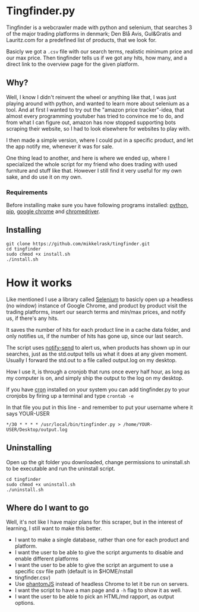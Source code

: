 # Tingfinder.py

Tingfinder is a webcrawler made with python and selenium, that searches 3 of the major trading platforms in denmark; Den Blå Avis, Gul&Gratis and Lauritz.com for a predefined list of products, that we look for. 

Basicly we got a `.csv` file with our search terms, realistic minimum price and our max price. Then tingfinder tells us if we got any hits, how many, and a direct link to the overview page for the given platform. 

## Why?
Well, I know I didn't reinvent the wheel or anything like that, I was just playing around with python, and wanted to learn more about selenium as a tool. And at first I wanted to try out the "amazon price tracker"-idea, that almost every programming youtuber has tried to convince me to do, and from what I can figure out, amazon has now stopped supporting bots scraping their website, so I had to look elsewhere for websites to play with. 

I then made a simple version, where I could put in a specific product, and let the app notify me, whenever it was for sale.

One thing lead to another, and here is where we ended up, where I specialized the whole script for my friend who does trading with used furniture and stuff like that. However I still find it very useful for my own sake, and do use it on my own.  

### Requirements
Before installing make sure you have following programs installed:
[python, pip](https://www.python.org/downloads/), [google chrome](https://www.google.com/chrome/) and [chromedriver](https://chromedriver.chromium.org/downloads).

## Installing
```
git clone https://github.com/mikkelrask/tingfinder.git
cd tingfinder
sudo chmod +x install.sh
./install.sh
```
# How it works
Like mentioned I use a library called [Selenium](https://pypi.org/project/selenium/) to basicly open up a headless (no window) instance of Google Chrome, and product by product visit the trading platforms, insert our search terms and min/max prices, and notify us, if there's any hits.

It saves the number of hits for each product line in a cache data folder, and only notifies us, if the number of hits has gone up, since our last search.

The script uses [notify-send](https://pypi.org/project/notify-send/) to alert us, when products has shown up in our searches, just as the std.output tells us what it does at any given moment. Usually I forward the std.out to a file called output.log on my desktop. 

How I use it, is through a cronjob that runs once every half hour, as long as my computer is on, and simply ship the output to the log on my desktop. 

If you have [cron](https://wiki.archlinux.org/index.php/Cron) installed on your system you can add tingfinder.py to your cronjobs by firing up a terminal and type 
`crontab -e`

In that file you put in this line - and remember to put your username where it says YOUR-USER

`*/30 * * * * /usr/local/bin/tingfinder.py > /home/YOUR-USER/Desktop/output.log`

## Uninstalling
Open up the git folder you downloaded, change permissions to uninstall.sh to be executable and run the uninstall script.
```
cd tingfinder
sudo chmod +x uninstall.sh
./uninstall.sh
```

## Where do I want to go
Well, it's not like I have major plans for this scraper, but in the interest of learning, I still want to make this better.
- I want to make a single database, rather than one for each product and platform. 
- I want the user to be able to give the script arguments to disable and enable different platforms
- I want the user to be able to give the script an argument to use a specific csv file path (default is in $HOME/nstall
- tingfinder.csv)
- Use [phantomJS](https://pypi.org/project/phantomjs/) instead of headless Chrome to let it be run on servers.
- I want the script to have a man page and a `-h` flag to show it as well.
- I want the user to be able to pick an HTML/md rapport, as output options.
